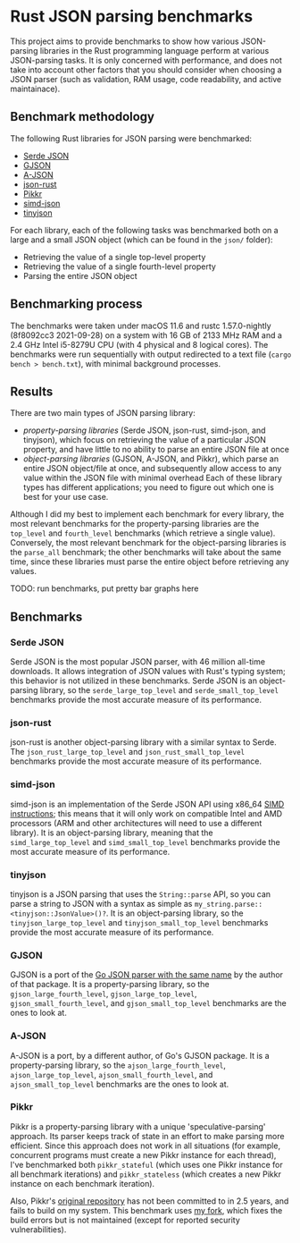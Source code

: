 # Rust JSON parsing benchmarks
This project aims to provide benchmarks to show how various JSON-parsing libraries in the Rust programming language perform at various JSON-parsing tasks. It is only concerned with performance, and does not take into account other factors that you should consider when choosing a JSON parser (such as validation, RAM usage, code readability, and active maintainace).
## Benchmark methodology
The following Rust libraries for JSON parsing were benchmarked:
- [Serde JSON](https://crates.io/crates/serde_json)
- [GJSON](https://crates.io/crates/gjson)
- [A-JSON](https://crates.io/crates/ajson)
- [json-rust](https://crates.io/crates/json)
- [Pikkr](https://crates.io/crates/pikkr_annika)
- [simd-json](https://crates.io/crates/simd-json)
- [tinyjson](https://crates.io/crates/tinyjson)

For each library, each of the following tasks was benchmarked both on a large and a small JSON object (which can be found in the `json/` folder):
- Retrieving the value of a single top-level property
- Retrieving the value of a single fourth-level property
- Parsing the entire JSON object
## Benchmarking process
The benchmarks were taken under macOS 11.6 and rustc 1.57.0-nightly (8f8092cc3 2021-09-28) on a system with 16 GB of 2133 MHz RAM and a 2.4 GHz Intel i5-8279U CPU (with 4 physical and 8 logical cores).
The benchmarks were run sequentially with output redirected to a text file (`cargo bench > bench.txt`), with minimal background processes.
## Results
There are two main types of JSON parsing library:
- _property-parsing libraries_ (Serde JSON, json-rust, simd-json, and tinyjson), which focus on retrieving the value of a particular JSON property, and have little to no ability to parse an entire JSON file at once
- _object-parsing libraries_ (GJSON, A-JSON, and Pikkr), which parse an entire JSON object/file at once, and subsequently allow access to any value within the JSON file with minimal overhead
Each of these library types has different applications; you need to figure out which one is best for your use case.

Although I did my best to implement each benchmark for every library, the most relevant benchmarks for the property-parsing libraries are the `top_level` and `fourth_level` benchmarks (which retrieve a single value).
Conversely, the most relevant benchmark for the object-parsing libraries is the `parse_all` benchmark; the other benchmarks will take about the same time, since these libraries must parse the entire object before retrieving any values.

TODO: run benchmarks, put pretty bar graphs here
## Benchmarks
### Serde JSON
Serde JSON is the most popular JSON parser, with 46 million all-time downloads. It allows integration of JSON values with Rust's typing system; this behavior is not utilized in these benchmarks.
Serde JSON is an object-parsing library, so the `serde_large_top_level` and `serde_small_top_level` benchmarks provide the most accurate measure of its performance.
### json-rust
json-rust is another object-parsing library with a similar syntax to Serde.
The `json_rust_large_top_level` and `json_rust_small_top_level` benchmarks provide the most accurate measure of its performance.
### simd-json
simd-json is an implementation of the Serde JSON API using x86_64 [SIMD instructions](https://en.wikipedia.org/wiki/SIMD); this means that it will only work on compatible Intel and AMD processors (ARM and other architectures will need to use a different library).
It is an object-parsing library, meaning that the `simd_large_top_level` and `simd_small_top_level` benchmarks provide the most accurate measure of its performance.
### tinyjson
tinyjson is a JSON parsing that uses the `String::parse` API, so you can parse a string to JSON with a syntax as simple as `my_string.parse::<tinyjson::JsonValue>()?`.
It is an object-parsing library, so the `tinyjson_large_top_level` and `tinyjson_small_top_level` benchmarks provide the most accurate measure of its performance.
### GJSON
GJSON is a port of the [Go JSON parser with the same name](https://github.com/tidwall/gjson) by the author of that package.
It is a property-parsing library, so the `gjson_large_fourth_level`, `gjson_large_top_level`, `gjson_small_fourth_level`, and `gjson_small_top_level` benchmarks are the ones to look at.
### A-JSON
A-JSON is a port, by a different author, of Go's GJSON package.
It is a property-parsing library, so the `ajson_large_fourth_level`, `ajson_large_top_level`, `ajson_small_fourth_level`, and `ajson_small_top_level` benchmarks are the ones to look at.
### Pikkr
Pikkr is a property-parsing library with a unique 'speculative-parsing' approach. Its parser keeps track of state in an effort to make parsing more efficient.
Since this approach does not work in all situations (for example, concurrent programs must create a new Pikkr instance for each thread), I've benchmarked both `pikkr_stateful` (which uses one Pikkr instance for all benchmark iterations) and `pikkr_stateless` (which creates a new Pikkr instance on each benchmark iteration).

Also, Pikkr's [original repository](https://github.com/melanieseltzer/pikkr/) has not been committed to in 2.5 years, and fails to build on my system. This benchmark uses [my fork](https://crates.io/crates/pikkr-annika), which fixes the build errors but is not maintained (except for reported security vulnerabilities).
